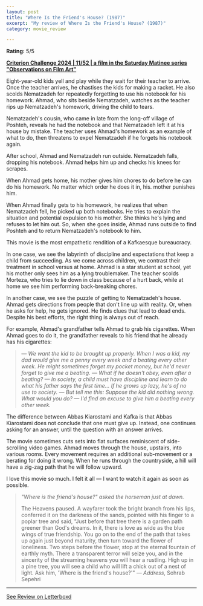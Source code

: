 ```yaml
---
layout: post
title: "Where Is the Friend's House? (1987)"
excerpt: "My review of Where Is the Friend's House? (1987)"
category: movie_review

---
```


**Rating:** 5/5

<b><a href="https://boxd.it/qWjuA">Criterion Challenge 2024 | 11/52 | a film in the Saturday Matinee series "Observations on Film Art"</a></b>

Eight-year-old kids yell and play while they wait for their teacher to arrive. Once the teacher arrives, he chastises the kids for making a racket. He also scolds Nematzadeh for repeatedly forgetting to use his notebook for his homework. Ahmad, who sits beside Nematzadeh, watches as the teacher rips up Nematzadeh's homework, driving the child to tears. 

Nematzadeh's cousin, who came in late from the long-off village of Poshteh, reveals he had the notebook and that Nematzadeh left it at his house by mistake. The teacher uses Ahmad's homework as an example of what to do, then threatens to expel Nematzadeh if he forgets his notebook again.

After school, Ahmad and Nematzadeh run outside. Nematzadeh falls, dropping his notebook. Ahmad helps him up and checks his knees for scrapes.

When Ahmad gets home, his mother gives him chores to do before he can do his homework. No matter which order he does it in, his. mother punishes him.

When Ahmad finally gets to his homework, he realizes that when Nematzadeh fell, he picked up both notebooks. He tries to explain the situation and potential expulsion to his mother. She thinks he's lying and refuses to let him out. So, when she goes inside, Ahmad runs outside to find Poshteh and to return Nematzadeh's notebook to him.

This movie is the most empathetic rendition of a Kafkaesque bureaucracy.

In one case, we see the labyrinth of discipline and expectations that keep a child from succeeding. As we come across children, we contrast their treatment in school versus at home. Ahmad is a star student at school, yet his mother only sees him as a lying troublemaker. The teacher scolds Morteza, who tries to lie down in class because of a hurt back, while at home we see him performing back-breaking chores.

In another case, we see the puzzle of getting to Nematzadeh's house. Ahmad gets directions from people that don't line up with reality. Or, when he asks for help, he gets ignored. He finds clues that lead to dead ends. Despite his best efforts, the right thing is always out of reach.

For example, Ahmad's grandfather tells Ahmad to grab his cigarettes. When Ahmad goes to do it, the grandfather reveals to his friend that he already has his cigarettes:

<blockquote><i>— We want the kid to be brought up properly. When I was a kid, my dad would give me a penny every week and a beating every other week. He might sometimes forget my pocket money, but he'd never forget to give me a beating.
— What if he doesn't obey, even after a beating?
— In society, a child must have discipline and learn to do what his father says the first time… If he grows up lazy, he's of no use to society.
— But tell me this: Suppose the kid did nothing wrong. What would you do?
— I'd find an excuse to give him a beating every other week.</i></blockquote>

The difference between Abbas Kiarostami and Kafka is that Abbas Kiarostami does not conclude that one must give up. Instead, one continues asking for an answer, until the question with an answer arrives.

The movie sometimes cuts sets into flat surfaces reminiscent of side-scrolling video games. Ahmad moves through the house, upstairs, into various rooms. Every movement requires an additional sub-movement or a berating for doing it wrong. When he runs through the countryside, a hill will have a zig-zag path that he will follow upward.

I love this movie so much. I felt it all — I want to watch it again as soon as possible.

<blockquote><i>"Where is the friend's house?" asked the horseman just at dawn.</i>

The Heavens paused.
A wayfarer took the bright branch from his lips,
conferred it on the darkness of the sands,
pointed with his finger to a poplar tree and said,
"Just before that tree
there is a garden path greener than God's dreams.
In it, there is love as wide as the blue wings of true friendship.
You go on to the end of the path that takes up again
just beyond maturity,
then turn toward the flower of loneliness.
Two steps before the flower,
stop at the eternal fountain of earthly myth.
There a transparent terror will seize you,
and in the sincerity of the streaming heavens
you will hear a rustling.
High up in a pine tree,
you will see a child
who will lift a chick out of a nest of light.
Ask him,
'Where is the friend's house?'"</i>
— <i>Address</i>, Sohrab Sepehri</blockquote>

<hr>

[See Review on Letterboxd](https://boxd.it/62lIzd)
